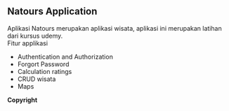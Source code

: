 ## Natours Application

Aplikasi Natours merupakan aplikasi wisata, aplikasi ini merupakan latihan dari kursus udemy. <br>
Fitur applikasi
- Authentication and Authorization
- Forgort Password
- Calculation ratings
- CRUD wisata
- Maps

**Copyright**
